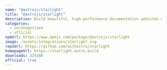 ```yaml
---
name: "@astrojs/starlight"
title: "@astrojs/starlight"
description: Build beautiful, high-performance documentation websites with Astro
categories:
  - uncategorized
  - official
npmUrl: https://www.npmjs.com/package/@astrojs/starlight
image: /assets/integrations/starlight.svg
repoUrl: https://github.com/withastro/starlight
homepageUrl: https://starlight.astro.build
downloads: 324388
official: true
---
```

